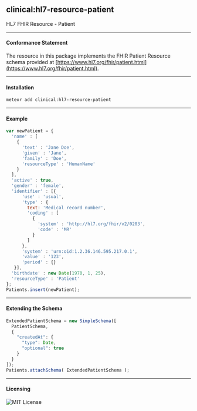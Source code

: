 ##  clinical:hl7-resource-patient   

HL7 FHIR Resource - Patient

--------------------------------------------  
#### Conformance Statement  

The resource in this package implements the FHIR Patient Resource schema provided at  [https://www.hl7.org/fhir/patient.html](https://www.hl7.org/fhir/patient.html).  

--------------------------------------------  
#### Installation  

```bash
meteor add clinical:hl7-resource-patient
```


--------------------------------------------  
#### Example    

```js
var newPatient = {
  'name' : [
    {
      'text' : 'Jane Doe',
      'given' : 'Jane',
      'family' : 'Doe',
      'resourceType' : 'HumanName'
    }
  ],
  'active' : true,
  'gender' : 'female',
  'identifier' : [{
      'use' : 'usual',
      'type' : {
        text: 'Medical record number',
        'coding' : [
          {
            'system' : 'http://hl7.org/fhir/v2/0203',
            'code' : 'MR'
          }
        ]
      },
      'system' : 'urn:oid:1.2.36.146.595.217.0.1',
      'value' : '123',
      'period' : {}
   }],
  'birthdate' : new Date(1970, 1, 25),
  'resourceType' : 'Patient'
};
Patients.insert(newPatient);
```

--------------------------------------------  
#### Extending the Schema  

```js
ExtendedPatientSchema = new SimpleSchema([
  PatientSchema,
  {
    "createdAt": {
      "type": Date,
      "optional": true
    }
  }
]);
Patients.attachSchema( ExtendedPatientSchema );
```


--------------------------------------------  
#### Licensing   

![MIT License](https://img.shields.io/badge/license-MIT-blue.svg)
